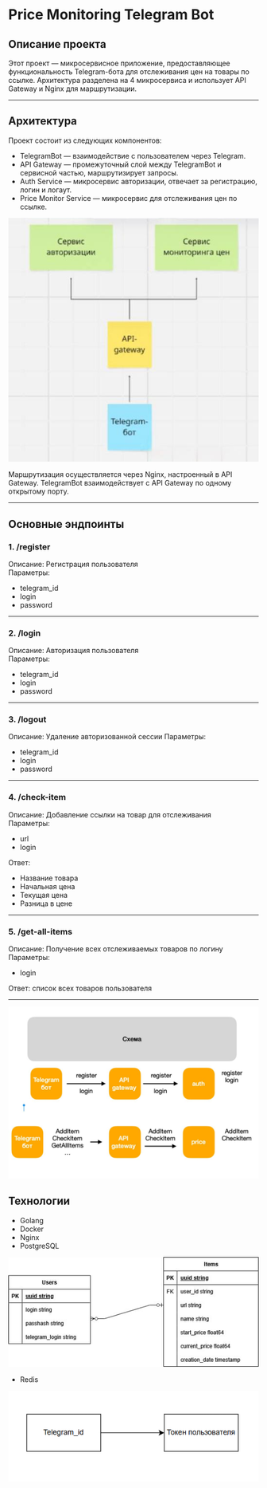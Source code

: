 # Price Monitoring Telegram Bot

## Описание проекта

Этот проект — микросервисное приложение, предоставляющее функциональность Telegram-бота для отслеживания цен на товары по ссылке. Архитектура разделена на 4 микросервиса и использует API Gateway и Nginx для маршрутизации.

---

## Архитектура

Проект состоит из следующих компонентов:

- TelegramBot — взаимодействие с пользователем через Telegram.
- API Gateway — промежуточный слой между TelegramBot и сервисной частью, маршрутизирует запросы.
- Auth Service — микросервис авторизации, отвечает за регистрацию, логин и логаут.
- Price Monitor Service — микросервис для отслеживания цен по ссылке.

![Микросервисы](./images/services.png)

Маршрутизация осуществляется через Nginx, настроенный в API Gateway. TelegramBot взаимодействует с API Gateway по одному открытому порту.

---

## Основные эндпоинты

### 1. /register
Описание: Регистрация пользователя    
Параметры:  
- telegram_id 
- login  
- password

---

### 2. /login
Описание: Авторизация пользователя    
Параметры:  
- telegram_id  
- login  
- password

---

### 3. /logout
Описание: Удаление авторизованной сессии 
Параметры:  
- telegram_id  
- login  
- password

---

### 4. /check-item
Описание: Добавление ссылки на товар для отслеживания    
Параметры:  
- url  
- login  

Ответ:  
- Название товара  
- Начальная цена    
- Текущая цена  
- Разница в цене

---

### 5. /get-all-items
Описание: Получение всех отслеживаемых товаров по логину   
Параметры:  
- login  

Ответ: список всех товаров пользователя

---

![Реализрация запросов](./images/schema.png)


## Технологии

- Golang 
- Docker
- Nginx
- PostgreSQL

![Структура Postgres](./images/pg.png)

- Redis

![Структура Redis](./images/redis.png)